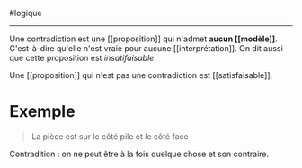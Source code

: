 #logique

---
Une contradiction est une [[proposition]] qui n'admet **aucun [[modèle]]**.
C'est-à-dire qu'elle n'est vraie pour aucune [[interprétation]].
On dit aussi que cette proposition est _insatifaisable_

Une [[proposition]] qui n'est pas une contradiction est [[satisfaisable]].

# Exemple
> La pièce est sur le côté pile et le côté face

Contradition : on ne peut être à la fois quelque chose et son contraire.

